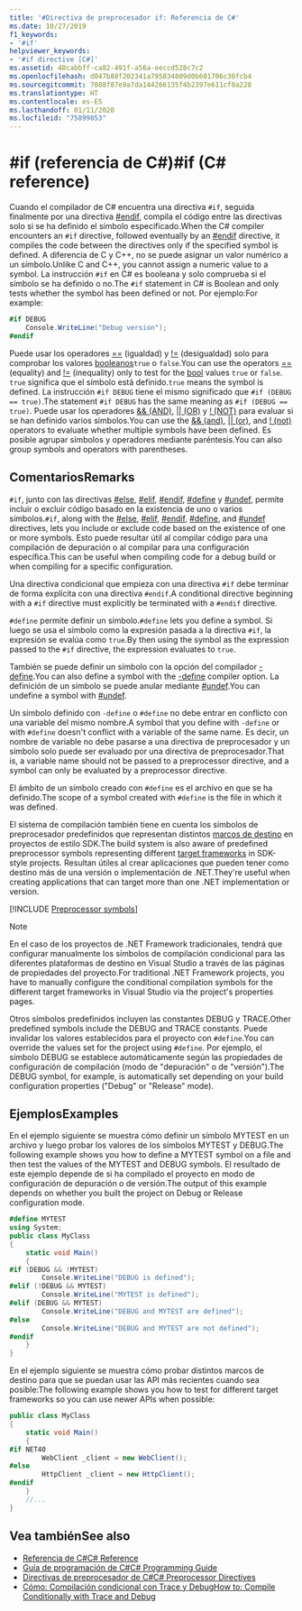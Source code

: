 ```yaml
---
title: '#Directiva de preprocesador if: Referencia de C#'
ms.date: 10/27/2019
f1_keywords:
- '#if'
helpviewer_keywords:
- '#if directive [C#]'
ms.assetid: 48cabbff-ca82-491f-a56a-eeccd528c7c2
ms.openlocfilehash: d047b88f202341a795834809d0b601706c30fcb4
ms.sourcegitcommit: 7088f87e9a7da144266135f4b2397e611cf0a228
ms.translationtype: HT
ms.contentlocale: es-ES
ms.lasthandoff: 01/11/2020
ms.locfileid: "75899853"
---
```

# <a name="if-c-reference"></a><span data-ttu-id="a1958-102">#if (referencia de C#)</span><span class="sxs-lookup"><span data-stu-id="a1958-102">#if (C# reference)</span></span>

<span data-ttu-id="a1958-103">Cuando el compilador de C# encuentra una directiva `#if`, seguida finalmente por una directiva [#endif](preprocessor-endif.md), compila el código entre las directivas solo si se ha definido el símbolo especificado.</span><span class="sxs-lookup"><span data-stu-id="a1958-103">When the C# compiler encounters an `#if` directive, followed eventually by an [#endif](preprocessor-endif.md) directive, it compiles the code between the directives only if the specified symbol is defined.</span></span> <span data-ttu-id="a1958-104">A diferencia de C y C++, no se puede asignar un valor numérico a un símbolo.</span><span class="sxs-lookup"><span data-stu-id="a1958-104">Unlike C and C++, you cannot assign a numeric value to a symbol.</span></span> <span data-ttu-id="a1958-105">La instrucción `#if` en C# es booleana y solo comprueba si el símbolo se ha definido o no.</span><span class="sxs-lookup"><span data-stu-id="a1958-105">The `#if` statement in C# is Boolean and only tests whether the symbol has been defined or not.</span></span> <span data-ttu-id="a1958-106">Por ejemplo:</span><span class="sxs-lookup"><span data-stu-id="a1958-106">For example:</span></span>

```csharp
#if DEBUG
    Console.WriteLine("Debug version");
#endif
```

<span data-ttu-id="a1958-107">Puede usar los operadores [==](../operators/equality-operators.md#equality-operator-) (igualdad) y [!=](../operators/equality-operators.md#inequality-operator-) (desigualdad) solo para comprobar los valores [booleanos](../builtin-types/bool.md)`true` o `false`.</span><span class="sxs-lookup"><span data-stu-id="a1958-107">You can use the operators [==](../operators/equality-operators.md#equality-operator-) (equality) and [!=](../operators/equality-operators.md#inequality-operator-) (inequality) only to test for the [bool](../builtin-types/bool.md) values `true` or `false`.</span></span> <span data-ttu-id="a1958-108">`true` significa que el símbolo está definido.</span><span class="sxs-lookup"><span data-stu-id="a1958-108">`true` means the symbol is defined.</span></span> <span data-ttu-id="a1958-109">La instrucción `#if DEBUG` tiene el mismo significado que `#if (DEBUG == true)`.</span><span class="sxs-lookup"><span data-stu-id="a1958-109">The statement `#if DEBUG` has the same meaning as `#if (DEBUG == true)`.</span></span> <span data-ttu-id="a1958-110">Puede usar los operadores [&& (AND)](../operators/boolean-logical-operators.md#conditional-logical-and-operator-), [&#124;&#124; (OR)](../operators/boolean-logical-operators.md#conditional-logical-or-operator-) y [! (NOT)](../operators/boolean-logical-operators.md#logical-negation-operator-) para evaluar si se han definido varios símbolos.</span><span class="sxs-lookup"><span data-stu-id="a1958-110">You can use the [&& (and)](../operators/boolean-logical-operators.md#conditional-logical-and-operator-), [&#124;&#124; (or)](../operators/boolean-logical-operators.md#conditional-logical-or-operator-), and [! (not)](../operators/boolean-logical-operators.md#logical-negation-operator-) operators to evaluate whether multiple symbols have been defined.</span></span> <span data-ttu-id="a1958-111">Es posible agrupar símbolos y operadores mediante paréntesis.</span><span class="sxs-lookup"><span data-stu-id="a1958-111">You can also group symbols and operators with parentheses.</span></span>

## <a name="remarks"></a><span data-ttu-id="a1958-112">Comentarios</span><span class="sxs-lookup"><span data-stu-id="a1958-112">Remarks</span></span>

<span data-ttu-id="a1958-113">`#if`, junto con las directivas [#else](preprocessor-else.md), [#elif](preprocessor-elif.md), [#endif](preprocessor-endif.md), [#define](preprocessor-define.md) y [#undef](preprocessor-undef.md), permite incluir o excluir código basado en la existencia de uno o varios símbolos.</span><span class="sxs-lookup"><span data-stu-id="a1958-113">`#if`, along with the [#else](preprocessor-else.md), [#elif](preprocessor-elif.md), [#endif](preprocessor-endif.md), [#define](preprocessor-define.md), and [#undef](preprocessor-undef.md) directives, lets you include or exclude code based on the existence of one or more symbols.</span></span> <span data-ttu-id="a1958-114">Esto puede resultar útil al compilar código para una compilación de depuración o al compilar para una configuración específica.</span><span class="sxs-lookup"><span data-stu-id="a1958-114">This can be useful when compiling code for a debug build or when compiling for a specific configuration.</span></span>

<span data-ttu-id="a1958-115">Una directiva condicional que empieza con una directiva `#if` debe terminar de forma explícita con una directiva `#endif`.</span><span class="sxs-lookup"><span data-stu-id="a1958-115">A conditional directive beginning with a `#if` directive must explicitly be terminated with a `#endif` directive.</span></span>

<span data-ttu-id="a1958-116">`#define` permite definir un símbolo.</span><span class="sxs-lookup"><span data-stu-id="a1958-116">`#define` lets you define a symbol.</span></span> <span data-ttu-id="a1958-117">Si luego se usa el símbolo como la expresión pasada a la directiva `#if`, la expresión se evalúa como `true`.</span><span class="sxs-lookup"><span data-stu-id="a1958-117">By then using the symbol as the expression passed to the `#if` directive, the expression evaluates to `true`.</span></span>

<span data-ttu-id="a1958-118">También se puede definir un símbolo con la opción del compilador [-define](../compiler-options/define-compiler-option.md).</span><span class="sxs-lookup"><span data-stu-id="a1958-118">You can also define a symbol with the [-define](../compiler-options/define-compiler-option.md) compiler option.</span></span> <span data-ttu-id="a1958-119">La definición de un símbolo se puede anular mediante [#undef](preprocessor-undef.md).</span><span class="sxs-lookup"><span data-stu-id="a1958-119">You can undefine a symbol with [#undef](preprocessor-undef.md).</span></span>

<span data-ttu-id="a1958-120">Un símbolo definido con `-define` o `#define` no debe entrar en conflicto con una variable del mismo nombre.</span><span class="sxs-lookup"><span data-stu-id="a1958-120">A symbol that you define with `-define` or with `#define` doesn't conflict with a variable of the same name.</span></span> <span data-ttu-id="a1958-121">Es decir, un nombre de variable no debe pasarse a una directiva de preprocesador y un símbolo solo puede ser evaluado por una directiva de preprocesador.</span><span class="sxs-lookup"><span data-stu-id="a1958-121">That is, a variable name should not be passed to a preprocessor directive, and a symbol can only be evaluated by a preprocessor directive.</span></span>

<span data-ttu-id="a1958-122">El ámbito de un símbolo creado con `#define` es el archivo en que se ha definido.</span><span class="sxs-lookup"><span data-stu-id="a1958-122">The scope of a symbol created with `#define` is the file in which it was defined.</span></span>

<span data-ttu-id="a1958-123">El sistema de compilación también tiene en cuenta los símbolos de preprocesador predefinidos que representan distintos [marcos de destino](../../../standard/frameworks.md) en proyectos de estilo SDK.</span><span class="sxs-lookup"><span data-stu-id="a1958-123">The build system is also aware of predefined preprocessor symbols representing different [target frameworks](../../../standard/frameworks.md) in SDK-style projects.</span></span> <span data-ttu-id="a1958-124">Resultan útiles al crear aplicaciones que pueden tener como destino más de una versión o implementación de .NET.</span><span class="sxs-lookup"><span data-stu-id="a1958-124">They're useful when creating applications that can target more than one .NET implementation or version.</span></span>

[!INCLUDE [Preprocessor symbols](~/includes/preprocessor-symbols.md)]

> [!NOTE]
> <span data-ttu-id="a1958-125">En el caso de los proyectos de .NET Framework tradicionales, tendrá que configurar manualmente los símbolos de compilación condicional para las diferentes plataformas de destino en Visual Studio a través de las páginas de propiedades del proyecto.</span><span class="sxs-lookup"><span data-stu-id="a1958-125">For traditional .NET Framework projects, you have to manually configure the conditional compilation symbols for the different target frameworks in Visual Studio via the project's properties pages.</span></span>

<span data-ttu-id="a1958-126">Otros símbolos predefinidos incluyen las constantes DEBUG y TRACE.</span><span class="sxs-lookup"><span data-stu-id="a1958-126">Other predefined symbols include the DEBUG and TRACE constants.</span></span> <span data-ttu-id="a1958-127">Puede invalidar los valores establecidos para el proyecto con `#define`.</span><span class="sxs-lookup"><span data-stu-id="a1958-127">You can override the values set for the project using `#define`.</span></span> <span data-ttu-id="a1958-128">Por ejemplo, el símbolo DEBUG se establece automáticamente según las propiedades de configuración de compilación (modo de "depuración" o de "versión").</span><span class="sxs-lookup"><span data-stu-id="a1958-128">The DEBUG symbol, for example, is automatically set depending on your build configuration properties ("Debug" or "Release" mode).</span></span>

## <a name="examples"></a><span data-ttu-id="a1958-129">Ejemplos</span><span class="sxs-lookup"><span data-stu-id="a1958-129">Examples</span></span>

<span data-ttu-id="a1958-130">En el ejemplo siguiente se muestra cómo definir un símbolo MYTEST en un archivo y luego probar los valores de los símbolos MYTEST y DEBUG.</span><span class="sxs-lookup"><span data-stu-id="a1958-130">The following example shows you how to define a MYTEST symbol on a file and then test the values of the MYTEST and DEBUG symbols.</span></span> <span data-ttu-id="a1958-131">El resultado de este ejemplo depende de si ha compilado el proyecto en modo de configuración de depuración o de versión.</span><span class="sxs-lookup"><span data-stu-id="a1958-131">The output of this example depends on whether you built the project on Debug or Release configuration mode.</span></span>

```csharp
#define MYTEST
using System;
public class MyClass
{
    static void Main()
    {
#if (DEBUG && !MYTEST)
        Console.WriteLine("DEBUG is defined");
#elif (!DEBUG && MYTEST)
        Console.WriteLine("MYTEST is defined");
#elif (DEBUG && MYTEST)
        Console.WriteLine("DEBUG and MYTEST are defined");  
#else
        Console.WriteLine("DEBUG and MYTEST are not defined");
#endif
    }
}
```

<span data-ttu-id="a1958-132">En el ejemplo siguiente se muestra cómo probar distintos marcos de destino para que se puedan usar las API más recientes cuando sea posible:</span><span class="sxs-lookup"><span data-stu-id="a1958-132">The following example shows you how to test for different target frameworks so you can use newer APIs when possible:</span></span>

```csharp
public class MyClass
{
    static void Main()
    {
#if NET40
        WebClient _client = new WebClient();
#else
        HttpClient _client = new HttpClient();
#endif
    }
    //...
}
```

## <a name="see-also"></a><span data-ttu-id="a1958-133">Vea también</span><span class="sxs-lookup"><span data-stu-id="a1958-133">See also</span></span>

- [<span data-ttu-id="a1958-134">Referencia de C#</span><span class="sxs-lookup"><span data-stu-id="a1958-134">C# Reference</span></span>](../index.md)
- [<span data-ttu-id="a1958-135">Guía de programación de C#</span><span class="sxs-lookup"><span data-stu-id="a1958-135">C# Programming Guide</span></span>](../../programming-guide/index.md)
- [<span data-ttu-id="a1958-136">Directivas de preprocesador de C#</span><span class="sxs-lookup"><span data-stu-id="a1958-136">C# Preprocessor Directives</span></span>](index.md)
- [<span data-ttu-id="a1958-137">Cómo: Compilación condicional con Trace y Debug</span><span class="sxs-lookup"><span data-stu-id="a1958-137">How to: Compile Conditionally with Trace and Debug</span></span>](../../../framework/debug-trace-profile/how-to-compile-conditionally-with-trace-and-debug.md)
